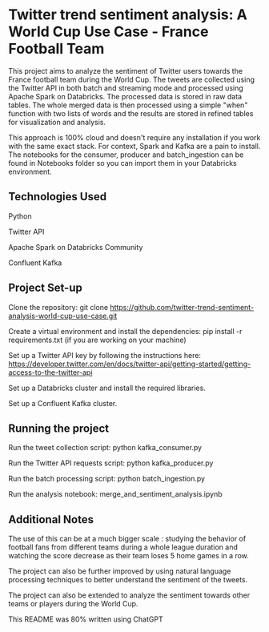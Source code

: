 # Twitter trend sentiment analysis: A World Cup Use Case - France Football Team 

This project aims to analyze the sentiment of Twitter users towards the France football team during the World Cup. The tweets are collected using the Twitter API in both batch and streaming mode and processed using Apache Spark on Databricks. The processed data is stored in raw data tables. The whole merged data is then processed using a simple "when" function with two lists of words and the results are stored in refined tables for visualization and analysis.

This approach is 100% cloud and doesn't require any installation if you work with the same exact stack. For context, Spark and Kafka are a pain to install. The notebooks for the consumer, producer and batch_ingestion can be found in Notebooks folder so you can import them in your Databricks environment.

## Technologies Used
Python

Twitter API

Apache Spark on Databricks Community

Confluent Kafka
## Project Set-up
Clone the repository: git clone https://github.com/twitter-trend-sentiment-analysis-world-cup-use-case.git

Create a virtual environment and install the dependencies: pip install -r requirements.txt (if you are working on your machine)

Set up a Twitter API key by following the instructions here: https://developer.twitter.com/en/docs/twitter-api/getting-started/getting-access-to-the-twitter-api 

Set up a Databricks cluster and install the required libraries.

Set up a Confluent Kafka cluster.

## Running the project
Run the tweet collection script: python kafka_consumer.py

Run the Twitter API requests script: python kafka_producer.py

Run the batch processing script: python batch_ingestion.py

Run the analysis notebook: merge_and_sentiment_analysis.ipynb

## Additional Notes
The use of this can be at a much bigger scale : studying the behavior of football fans from different teams during a whole league duration and watching the score decrease as their team loses 5 home games in a row.

The project can also be further improved by using natural language processing techniques to better understand the sentiment of the tweets.

The project can also be extended to analyze the sentiment towards other teams or players during the World Cup.

This README was 80% written using ChatGPT

